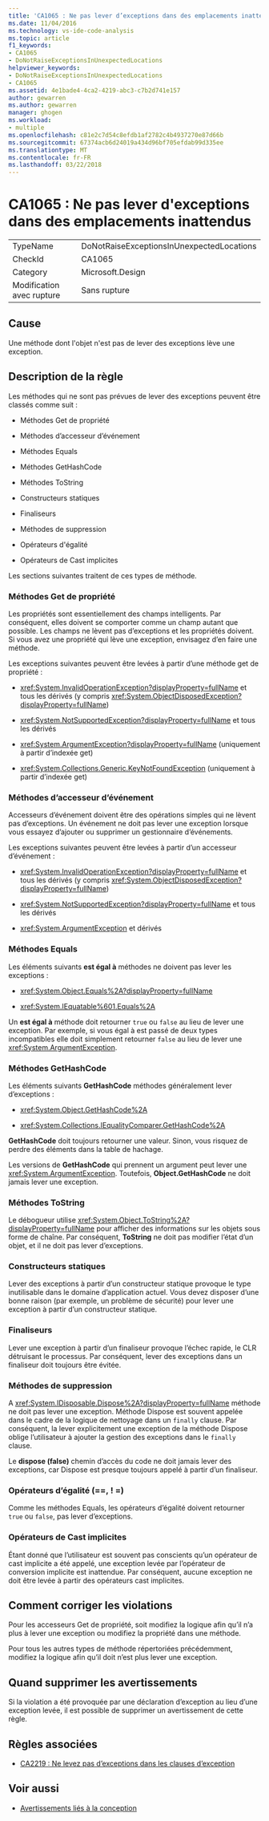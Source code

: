 ```yaml
---
title: 'CA1065 : Ne pas lever d’exceptions dans des emplacements inattendus | Documents Microsoft'
ms.date: 11/04/2016
ms.technology: vs-ide-code-analysis
ms.topic: article
f1_keywords:
- CA1065
- DoNotRaiseExceptionsInUnexpectedLocations
helpviewer_keywords:
- DoNotRaiseExceptionsInUnexpectedLocations
- CA1065
ms.assetid: 4e1bade4-4ca2-4219-abc3-c7b2d741e157
author: gewarren
ms.author: gewarren
manager: ghogen
ms.workload:
- multiple
ms.openlocfilehash: c81e2c7d54c8efdb1af2782c4b4937270e87d66b
ms.sourcegitcommit: 67374acb6d24019a434d96bf705efdab99d335ee
ms.translationtype: MT
ms.contentlocale: fr-FR
ms.lasthandoff: 03/22/2018
---
```

# <a name="ca1065-do-not-raise-exceptions-in-unexpected-locations"></a>CA1065 : Ne pas lever d'exceptions dans des emplacements inattendus

|||
|-|-|
|TypeName|DoNotRaiseExceptionsInUnexpectedLocations|
|CheckId|CA1065|
|Category|Microsoft.Design|
|Modification avec rupture|Sans rupture|

## <a name="cause"></a>Cause

Une méthode dont l'objet n'est pas de lever des exceptions lève une exception.

## <a name="rule-description"></a>Description de la règle

Les méthodes qui ne sont pas prévues de lever des exceptions peuvent être classés comme suit :

- Méthodes Get de propriété

- Méthodes d’accesseur d’événement

- Méthodes Equals

- Méthodes GetHashCode

- Méthodes ToString

- Constructeurs statiques

- Finaliseurs

- Méthodes de suppression

- Opérateurs d'égalité

- Opérateurs de Cast implicites

Les sections suivantes traitent de ces types de méthode.

### <a name="property-get-methods"></a>Méthodes Get de propriété

Les propriétés sont essentiellement des champs intelligents. Par conséquent, elles doivent se comporter comme un champ autant que possible. Les champs ne lèvent pas d’exceptions et les propriétés doivent. Si vous avez une propriété qui lève une exception, envisagez d’en faire une méthode.

Les exceptions suivantes peuvent être levées à partir d’une méthode get de propriété :

- <xref:System.InvalidOperationException?displayProperty=fullName> et tous les dérivés (y compris <xref:System.ObjectDisposedException?displayProperty=fullName>)

- <xref:System.NotSupportedException?displayProperty=fullName> et tous les dérivés

- <xref:System.ArgumentException?displayProperty=fullName> (uniquement à partir d’indexée get)

- <xref:System.Collections.Generic.KeyNotFoundException> (uniquement à partir d’indexée get)

### <a name="event-accessor-methods"></a>Méthodes d’accesseur d’événement

Accesseurs d’événement doivent être des opérations simples qui ne lèvent pas d’exceptions. Un événement ne doit pas lever une exception lorsque vous essayez d’ajouter ou supprimer un gestionnaire d’événements.

Les exceptions suivantes peuvent être levées à partir d’un accesseur d’événement :

- <xref:System.InvalidOperationException?displayProperty=fullName> et tous les dérivés (y compris <xref:System.ObjectDisposedException?displayProperty=fullName>)

- <xref:System.NotSupportedException?displayProperty=fullName> et tous les dérivés

- <xref:System.ArgumentException> et dérivés

### <a name="equals-methods"></a>Méthodes Equals

Les éléments suivants **est égal à** méthodes ne doivent pas lever les exceptions :

- <xref:System.Object.Equals%2A?displayProperty=fullName>

- <xref:System.IEquatable%601.Equals%2A>

Un **est égal à** méthode doit retourner `true` ou `false` au lieu de lever une exception. Par exemple, si vous égal à est passé de deux types incompatibles elle doit simplement retourner `false` au lieu de lever une <xref:System.ArgumentException>.

### <a name="gethashcode-methods"></a>Méthodes GetHashCode

Les éléments suivants **GetHashCode** méthodes généralement lever d’exceptions :

- <xref:System.Object.GetHashCode%2A>

- <xref:System.Collections.IEqualityComparer.GetHashCode%2A>

**GetHashCode** doit toujours retourner une valeur. Sinon, vous risquez de perdre des éléments dans la table de hachage.

Les versions de **GetHashCode** qui prennent un argument peut lever une <xref:System.ArgumentException>. Toutefois, **Object.GetHashCode** ne doit jamais lever une exception.

### <a name="tostring-methods"></a>Méthodes ToString

Le débogueur utilise <xref:System.Object.ToString%2A?displayProperty=fullName> pour afficher des informations sur les objets sous forme de chaîne. Par conséquent, **ToString** ne doit pas modifier l’état d’un objet, et il ne doit pas lever d’exceptions.

### <a name="static-constructors"></a>Constructeurs statiques

Lever des exceptions à partir d’un constructeur statique provoque le type inutilisable dans le domaine d’application actuel. Vous devez disposer d’une bonne raison (par exemple, un problème de sécurité) pour lever une exception à partir d’un constructeur statique.

### <a name="finalizers"></a>Finaliseurs

Lever une exception à partir d’un finaliseur provoque l’échec rapide, le CLR détruisant le processus. Par conséquent, lever des exceptions dans un finaliseur doit toujours être évitée.

### <a name="dispose-methods"></a>Méthodes de suppression

A <xref:System.IDisposable.Dispose%2A?displayProperty=fullName> méthode ne doit pas lever une exception. Méthode Dispose est souvent appelée dans le cadre de la logique de nettoyage dans un `finally` clause. Par conséquent, la lever explicitement une exception de la méthode Dispose oblige l’utilisateur à ajouter la gestion des exceptions dans le `finally` clause.

Le **dispose (false)** chemin d’accès du code ne doit jamais lever des exceptions, car Dispose est presque toujours appelé à partir d’un finaliseur.

### <a name="equality-operators--"></a>Opérateurs d’égalité (==, ! =)

Comme les méthodes Equals, les opérateurs d’égalité doivent retourner `true` ou `false`, pas lever d’exceptions.

### <a name="implicit-cast-operators"></a>Opérateurs de Cast implicites

Étant donné que l’utilisateur est souvent pas conscients qu’un opérateur de cast implicite a été appelé, une exception levée par l’opérateur de conversion implicite est inattendue. Par conséquent, aucune exception ne doit être levée à partir des opérateurs cast implicites.

## <a name="how-to-fix-violations"></a>Comment corriger les violations

Pour les accesseurs Get de propriété, soit modifiez la logique afin qu’il n’a plus à lever une exception ou modifiez la propriété dans une méthode.

Pour tous les autres types de méthode répertoriées précédemment, modifiez la logique afin qu’il doit n’est plus lever une exception.

## <a name="when-to-suppress-warnings"></a>Quand supprimer les avertissements

Si la violation a été provoquée par une déclaration d’exception au lieu d’une exception levée, il est possible de supprimer un avertissement de cette règle.

## <a name="related-rules"></a>Règles associées

- [CA2219 : Ne levez pas d’exceptions dans les clauses d’exception](../code-quality/ca2219-do-not-raise-exceptions-in-exception-clauses.md)

## <a name="see-also"></a>Voir aussi

- [Avertissements liés à la conception](../code-quality/design-warnings.md)